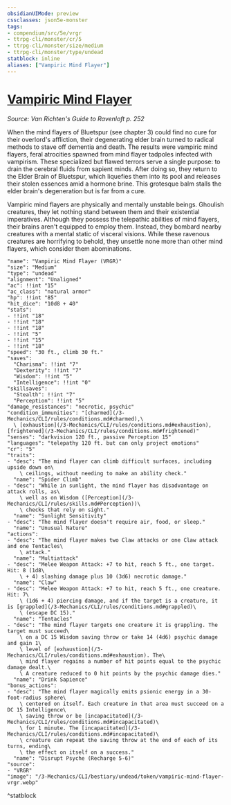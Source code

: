 ```yaml
---
obsidianUIMode: preview
cssclasses: json5e-monster
tags:
- compendium/src/5e/vrgr
- ttrpg-cli/monster/cr/5
- ttrpg-cli/monster/size/medium
- ttrpg-cli/monster/type/undead
statblock: inline
aliases: ["Vampiric Mind Flayer"]
---
```

# [Vampiric Mind Flayer](3-Mechanics\CLI\bestiary\undead/vampiric-mind-flayer-vrgr.md)
*Source: Van Richten's Guide to Ravenloft p. 252*  

When the mind flayers of Bluetspur (see chapter 3) could find no cure for their overlord's affliction, their degenerating elder brain turned to radical methods to stave off dementia and death. The results were vampiric mind flayers, feral atrocities spawned from mind flayer tadpoles infected with vampirism. These specialized but flawed terrors serve a single purpose: to drain the cerebral fluids from sapient minds. After doing so, they return to the Elder Brain of Bluetspur, which liquefies them into its pool and releases their stolen essences amid a hormone brine. This grotesque balm stalls the elder brain's degeneration but is far from a cure.

Vampiric mind flayers are physically and mentally unstable beings. Ghoulish creatures, they let nothing stand between them and their existential imperatives. Although they possess the telepathic abilities of mind flayers, their brains aren't equipped to employ them. Instead, they bombard nearby creatures with a mental static of visceral visions. While these ravenous creatures are horrifying to behold, they unsettle none more than other mind flayers, which consider them abominations.

```statblock
"name": "Vampiric Mind Flayer (VRGR)"
"size": "Medium"
"type": "undead"
"alignment": "Unaligned"
"ac": !!int "15"
"ac_class": "natural armor"
"hp": !!int "85"
"hit_dice": "10d8 + 40"
"stats":
- !!int "18"
- !!int "18"
- !!int "18"
- !!int "5"
- !!int "15"
- !!int "18"
"speed": "30 ft., climb 30 ft."
"saves":
  "Charisma": !!int "7"
  "Dexterity": !!int "7"
  "Wisdom": !!int "5"
  "Intelligence": !!int "0"
"skillsaves":
  "Stealth": !!int "7"
  "Perception": !!int "5"
"damage_resistances": "necrotic, psychic"
"condition_immunities": "[charmed](/3-Mechanics/CLI/rules/conditions.md#charmed),\
  \ [exhaustion](/3-Mechanics/CLI/rules/conditions.md#exhaustion), [frightened](/3-Mechanics/CLI/rules/conditions.md#frightened)"
"senses": "darkvision 120 ft., passive Perception 15"
"languages": "telepathy 120 ft. but can only project emotions"
"cr": "5"
"traits":
- "desc": "The mind flayer can climb difficult surfaces, including upside down on\
    \ ceilings, without needing to make an ability check."
  "name": "Spider Climb"
- "desc": "While in sunlight, the mind flayer has disadvantage on attack rolls, as\
    \ well as on Wisdom ([Perception](/3-Mechanics/CLI/rules/skills.md#Perception))\
    \ checks that rely on sight."
  "name": "Sunlight Sensitivity"
- "desc": "The mind flayer doesn't require air, food, or sleep."
  "name": "Unusual Nature"
"actions":
- "desc": "The mind flayer makes two Claw attacks or one Claw attack and one Tentacles\
    \ attack."
  "name": "Multiattack"
- "desc": "Melee Weapon Attack: +7 to hit, reach 5 ft., one target. Hit: 8 (1d8\
    \ + 4) slashing damage plus 10 (3d6) necrotic damage."
  "name": "Claw"
- "desc": "Melee Weapon Attack: +7 to hit, reach 5 ft., one creature. Hit: 7\
    \ (1d6 + 4) piercing damage, and if the target is a creature, it is [grappled](/3-Mechanics/CLI/rules/conditions.md#grappled)\
    \ (escape DC 15)."
  "name": "Tentacles"
- "desc": "The mind flayer targets one creature it is grappling. The target must succeed\
    \ on a DC 15 Wisdom saving throw or take 14 (4d6) psychic damage and gain 1\
    \ level of [exhaustion](/3-Mechanics/CLI/rules/conditions.md#exhaustion). The\
    \ mind flayer regains a number of hit points equal to the psychic damage dealt.\
    \ A creature reduced to 0 hit points by the psychic damage dies."
  "name": "Drink Sapience"
"bonus_actions":
- "desc": "The mind flayer magically emits psionic energy in a 30-foot-radius sphere\
    \ centered on itself. Each creature in that area must succeed on a DC 15 Intelligence\
    \ saving throw or be [incapacitated](/3-Mechanics/CLI/rules/conditions.md#incapacitated)\
    \ for 1 minute. The [incapacitated](/3-Mechanics/CLI/rules/conditions.md#incapacitated)\
    \ creature can repeat the saving throw at the end of each of its turns, ending\
    \ the effect on itself on a success."
  "name": "Disrupt Psyche (Recharge 5-6)"
"source":
- "VRGR"
"image": "/3-Mechanics/CLI/bestiary/undead/token/vampiric-mind-flayer-vrgr.webp"
```
^statblock